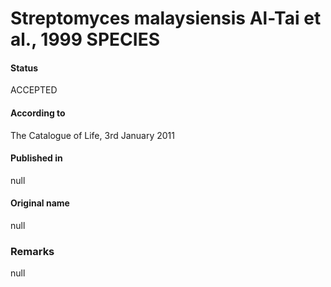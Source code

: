 # Streptomyces malaysiensis Al-Tai et al., 1999 SPECIES

#### Status
ACCEPTED

#### According to
The Catalogue of Life, 3rd January 2011

#### Published in
null

#### Original name
null

### Remarks
null
